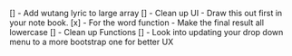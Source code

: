 [] - Add wutang lyric to large array
[] - Clean up UI - Draw this out first in your note book.
[x] - For the word function - Make the final result all lowercase
[] - Clean up Functions
[] - Look into updating your drop down menu to a more bootstrap one for better UX